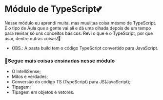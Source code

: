 <h1>Módulo de TypeScript💕</h1>

<p>Nesse módulo eu aprendi muita, mas muuiitaa coisa mesmo de TypeScript. É o tipo de Aula que a gente vai ali e dá uma olhada depois de um tempo para revisar só uns conceitos básicos. Revi o que é o TypeScript, por que usar, dentre outras coisas!🥳</p>

- OBS.: A pasta build tem o código TypeScript convertido para JavaScript.

<h3>🚀Segue mais coisas ensinadas nesse módulo</h3>

- O IntelliSense;
- Mitos e verdades;
- Conversão do código TS (TypeScript) para JS(JavaScript);
- Tipagem;
- Tipagem em objetos e vetores.